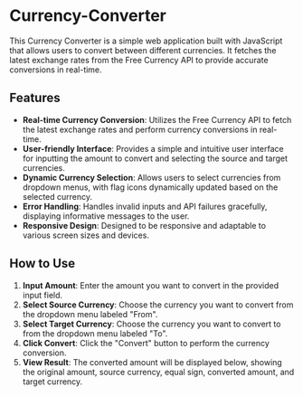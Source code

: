 # Currency-Converter

This Currency Converter is a simple web application built with JavaScript that allows users to convert between different currencies. It fetches the latest exchange rates from the Free Currency API to provide accurate conversions in real-time.

## Features

- **Real-time Currency Conversion**: Utilizes the Free Currency API to fetch the latest exchange rates and perform currency conversions in real-time.
- **User-friendly Interface**: Provides a simple and intuitive user interface for inputting the amount to convert and selecting the source and target currencies.
- **Dynamic Currency Selection**: Allows users to select currencies from dropdown menus, with flag icons dynamically updated based on the selected currency.
- **Error Handling**: Handles invalid inputs and API failures gracefully, displaying informative messages to the user.
- **Responsive Design**: Designed to be responsive and adaptable to various screen sizes and devices.

## How to Use

1. **Input Amount**: Enter the amount you want to convert in the provided input field.
2. **Select Source Currency**: Choose the currency you want to convert from the dropdown menu labeled "From".
3. **Select Target Currency**: Choose the currency you want to convert to from the dropdown menu labeled "To".
4. **Click Convert**: Click the "Convert" button to perform the currency conversion.
5. **View Result**: The converted amount will be displayed below, showing the original amount, source currency, equal sign, converted amount, and target currency.

